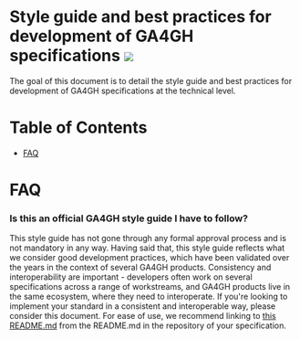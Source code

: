 # Style guide and best practices for development of GA4GH specifications [![](https://img.shields.io/badge/license-Apache%202-blue.svg)](https://raw.githubusercontent.com/ga4gh-discovery/ga4gh-styleguide/develop/LICENSE)

The goal of this document is to detail the style guide and best practices for development of GA4GH specifications at the technical level.

# Table of Contents

- [FAQ](#faq)

# FAQ

### Is this an official GA4GH style guide I have to follow?

This style guide has not gone through any formal approval process and is not mandatory in any way. Having said that, this style guide reflects what we consider good development practices, which have been validated over the years in the context of several GA4GH products. Consistency and interoperability are important - developers often work on several specifications across a range of workstreams, and GA4GH products live in the same ecosystem, where they need to interoperate. If you're looking to implement your standard in a consistent and interoperable way, please consider this document. For ease of use, we recommend linking to [this README.md](README.md) from the README.md in the repository of your specification.